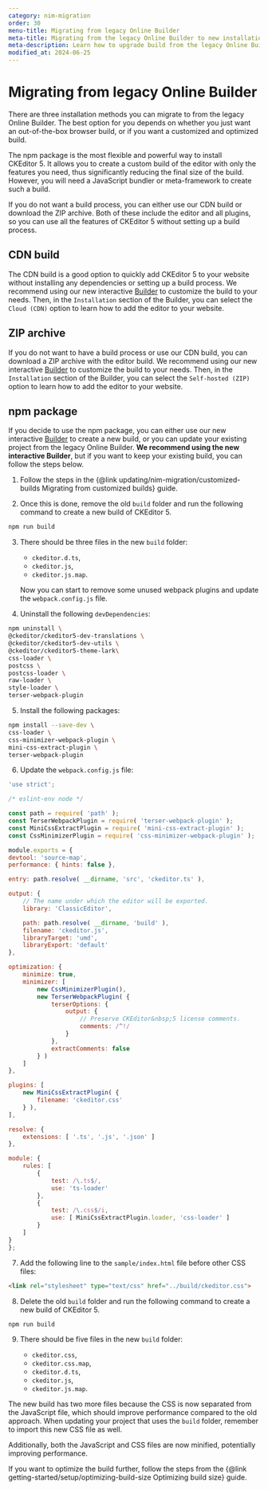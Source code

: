 ```yaml
---
category: nim-migration
order: 30
menu-title: Migrating from legacy Online Builder
meta-title: Migrating from the legacy Online Builder to new installation methods | CKEditor 5 Documentation
meta-description: Learn how to upgrade build from the legacy Online Builder to new installation methods.
modified_at: 2024-06-25
---
```


# Migrating from legacy Online Builder

There are three installation methods you can migrate to from the legacy Online Builder. The best option for you depends on whether you just want an out-of-the-box browser build, or if you want a customized and optimized build.

The npm package is the most flexible and powerful way to install CKEditor&nbsp;5. It allows you to create a custom build of the editor with only the features you need, thus significantly reducing the final size of the build. However, you will need a JavaScript bundler or meta-framework to create such a build.

If you do not want a build process, you can either use our CDN build or download the ZIP archive. Both of these include the editor and all plugins, so you can use all the features of CKEditor&nbsp;5 without setting up a build process.

## CDN build

The CDN build is a good option to quickly add CKEditor&nbsp;5 to your website without installing any dependencies or setting up a build process. We recommend using our new interactive [Builder](https://ckeditor.com/ckeditor-5/builder/?redirect=docs) to customize the build to your needs. Then, in the `Installation` section of the Builder, you can select the `Cloud (CDN)` option to learn how to add the editor to your website.

## ZIP archive

If you do not want to have a build process or use our CDN build, you can download a ZIP archive with the editor build. We recommend using our new interactive [Builder](https://ckeditor.com/ckeditor-5/builder/?redirect=docs) to customize the build to your needs. Then, in the `Installation` section of the Builder, you can select the `Self-hosted (ZIP)` option to learn how to add the editor to your website.

## npm package

If you decide to use the npm package, you can either use our new interactive [Builder](https://ckeditor.com/ckeditor-5/builder/?redirect=docs) to create a new build, or you can update your existing project from the legacy Online Builder. **We recommend using the new interactive Builder**, but if you want to keep your existing build, you can follow the steps below.

1. Follow the steps in the {@link updating/nim-migration/customized-builds Migrating from customized builds} guide.

2. Once this is done, remove the old `build` folder and run the following command to create a new build of CKEditor&nbsp;5.

```bash
npm run build
```

3. There should be three files in the new `build` folder:

   * `ckeditor.d.ts`,
   * `ckeditor.js`,
   * `ckeditor.js.map`.

	Now you can start to remove some unused webpack plugins and update the `webpack.config.js` file.

4. Uninstall the following `devDependencies`:

```bash
npm uninstall \
@ckeditor/ckeditor5-dev-translations \
@ckeditor/ckeditor5-dev-utils \
@ckeditor/ckeditor5-theme-lark\
css-loader \
postcss \
postcss-loader \
raw-loader \
style-loader \
terser-webpack-plugin
```

5. Install the following packages:

```bash
npm install --save-dev \
css-loader \
css-minimizer-webpack-plugin \
mini-css-extract-plugin \
terser-webpack-plugin
```

6. Update the `webpack.config.js` file:

```js
'use strict';

/* eslint-env node */

const path = require( 'path' );
const TerserWebpackPlugin = require( 'terser-webpack-plugin' );
const MiniCssExtractPlugin = require( 'mini-css-extract-plugin' );
const CssMinimizerPlugin = require( 'css-minimizer-webpack-plugin' );

module.exports = {
devtool: 'source-map',
performance: { hints: false },

entry: path.resolve( __dirname, 'src', 'ckeditor.ts' ),

output: {
	// The name under which the editor will be exported.
	library: 'ClassicEditor',

	path: path.resolve( __dirname, 'build' ),
	filename: 'ckeditor.js',
	libraryTarget: 'umd',
	libraryExport: 'default'
},

optimization: {
	minimize: true,
	minimizer: [
		new CssMinimizerPlugin(),
		new TerserWebpackPlugin( {
			terserOptions: {
				output: {
					// Preserve CKEditor&nbsp;5 license comments.
					comments: /^!/
				}
			},
			extractComments: false
		} )
	]
},

plugins: [
	new MiniCssExtractPlugin( {
		filename: 'ckeditor.css'
	} ),
],

resolve: {
	extensions: [ '.ts', '.js', '.json' ]
},

module: {
	rules: [
		{
			test: /\.ts$/,
			use: 'ts-loader'
		},
		{
			test: /\.css$/i,
			use: [ MiniCssExtractPlugin.loader, 'css-loader' ]
		}
	]
}
};
```

7. Add the following line to the `sample/index.html` file before other CSS files:

```html
<link rel="stylesheet" type="text/css" href="../build/ckeditor.css">
```

8. Delete the old `build` folder and run the following command to create a new build of CKEditor&nbsp;5.

```bash
npm run build
```

9. There should be five files in the new `build` folder:

   * `ckeditor.css`,
   * `ckeditor.css.map`,
   * `ckeditor.d.ts`,
   * `ckeditor.js`,
   * `ckeditor.js.map`.

The new build has two more files because the CSS is now separated from the JavaScript file, which should improve performance compared to the old approach. When updating your project that uses the `build` folder, remember to import this new CSS file as well.

Additionally, both the JavaScript and CSS files are now minified, potentially improving performance.

If you want to optimize the build further, follow the steps from the {@link getting-started/setup/optimizing-build-size Optimizing build size} guide.
